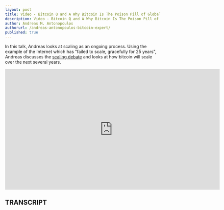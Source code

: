 ```yaml
---
layout: post
title: Video - Bitcoin Q and A Why Bitcoin Is The Poison Pill of Global Finance
description: Video - Bitcoin Q and A Why Bitcoin Is The Poison Pill of Global Finance
author: Andreas M. Antonopoulos
authorurl: /andreas-antonopoulos-bitcoin-expert/
published: true
---
```


<p>In this talk, Andreas looks at scaling as an ongoing process. Using the example of the Internet which has "failed to scale, gracefully for 25 years", Andreas discusses the <a href="/video-hype-bitcoin-bubble/">scaling debate</a> and looks at how bitcoin will scale over the next several years.</p>

<center><iframe width="700" height="394" src="https://www.youtube.com/embed/UOfRIaJICgI?list=PLPQwGV1aLnTsHvzevl9BAUlfsfwFfU7aP" frameborder="0" allowfullscreen></iframe></center>

<h2>TRANSCRIPT</h2>

